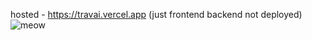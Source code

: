 hosted - https://travai.vercel.app
(just frontend backend not deployed)
![meow](https://m.media-amazon.com/images/I/51G9opkppzL._AC_UF1000,1000_QL80_.jpg)



